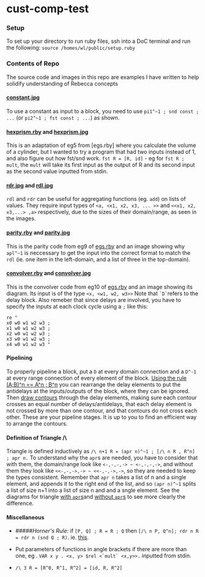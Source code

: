 # cust-comp-test

### Setup
To set up your directory to run ruby files, ssh into a DoC terminal and run the following:
`source /homes/wl/public/setup.ruby`

### Contents of Repo
The source code and images in this repo are examples I have written to help solidify understanding of Rebecca concepts

#### [constant.jpg](constant.jpg)
To use a constant as input to a block, you need to use `pi1^~1 ; snd const ; ...` (or `pi2^~1 ; fst const ; ...`) as shown.
  
#### [hexprism.rby](hexprism.rby) and [hexprism.jpg](hexprism.jpg)
This is an adaptation of eg5 from [egs.rby] where you calculate the volume of a cylinder, but I wanted to try a program that had two inputs instead of 1, and also figure out how fst/snd work.
`fst R = [R, id]` - eg for `fst R ; mult`, the `mult` will take its first input as the output of R and its second input as the second value inputted from stdin.

####  [rdr.jpg](rdr.jpg) and [rdl.jpg](rdl.jpg)
`rdl` and `rdr` can be useful for aggregating functions (eg. `add`) on lists of values. They require input types of `<a, <x1, x2, x3, ... >>` and `<<x1, x2, x3,...> ,a>` respectively, due to the sizes of their domain/range, as seen in the images.

#### [parity.rby](parity.rby) and [parity.jpg](parity.jpg)
This is the parity code from eg9 of [egs.rby](egs.rby) and an image showing why `apl^~1` is neccessary to get the input into the correct format to match the `rdl` (ie. one item in the left-domain, and a list of three in the top-domain).

#### [convolver.rby](convolver.rby) and [convolver.jpg](convolver.jpg)
This is the convolver code from eg10 of [egs.rby](egs.rby) and an image showing its diagram. Its input is of the type `<x, <w1, w2, w3>>` Note that `` `D` ``refers to the delay block. Also remeber that since delays are involved, you have to specify the inputs at each clock cycle using a `;` like this: 

    re "
    x0 w0 w1 w2 w3 ; 
    x1 w0 w1 w2 w3 ;
    x2 w0 w1 w2 w3 ; 
    x3 w0 w1 w2 w3 ; 
    x4 w0 w1 w2 w3 "
    
#### Pipelining
To properly pipeline a block, put a `D` at every domain connection and a `D^-1` at every range connection of every element of the block. [Using the rule (A;B)^n == A^n ; B^n](pipeline_horner.png) you can rearrange the delay elements to put the antidelays at the inputs/outputs of the block, where they can be ignored. Then [draw contours](pipeline_contours.png) through the delay elements, making sure each contour crosses an equal number of delays/antidelays, that each delay element is not crossed by more than one contour, and that contours do not cross each other. These are your pipeline stages. It is up to you to find an efficient way to arrange the contours.

#### Definition of Triangle /\
Triangle is defined inductively as `/\ n+1 R = (apr n)^~1 ; [/\ n R , R^n] ; apr n.` To understand why the `apr`s are needed, you have to consider that with them, the domain/range look like `<-,-,-,-> ~ <-,-,-,->`, and without them they look like `<<-,-,->,-> ~ <<-,-,->,->`, so they are needed to keep the types consistent. Remember that `apr n` takes a list of n and a single element, and appends it to the right end of the list, and so `(apr n)^~1` splits a list of size n+1 into a list of size n and and a sngle element. See the diagrams for triangle [with `apr`s](trianglewithapr.jpg)and [without `apr`s](trianglewithoutapr.jpg) to see more clearly the difference.  
#### Miscellaneous
 - #####*Horner's Rule:* if `[P, Q] ; R = R ; Q` then `[/\ n P, Q^n]; rdr n R = rdr n (snd Q ; R)`. ie. [this](hornersrule.jpg).

  
 - Put parameters of functions in angle brackets if there are more than one, eg . ``VAR x y . <x, y> $rel <`mult` <x,y>>.``
 inputted from stdin.
 - `/\ 3 R = [R^0, R^1, R^2] = [id, R, R^2]`
